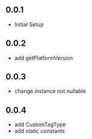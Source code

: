 ## 0.0.1

* Initial Setup

## 0.0.2

* add getPlatformVersion

## 0.0.3

* change instance not nullable

## 0.0.4

* add CustomTagType
* add static constants
